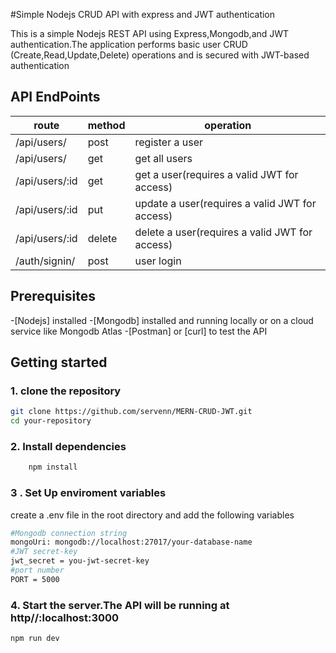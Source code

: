 #Simple Nodejs CRUD API with express and JWT authentication

This is a simple Nodejs REST API using Express,Mongodb,and JWT authentication.The application performs basic user  CRUD
(Create,Read,Update,Delete) operations and is secured with JWT-based authentication

## API EndPoints

| route | method | operation |
| ----------| -------|--------| 
| /api/users/ |post | register a user
| /api/users/|  get | get all users |
| /api/users/:id | get |get a user(requires a valid JWT for access) |
| /api/users/:id | put | update a user(requires a valid JWT for access)  |
| /api/users/:id | delete | delete a user(requires a valid JWT for access)  |
| /auth/signin/ | post | user login |

## Prerequisites
 -[Nodejs] installed
 -[Mongodb] installed and running locally or on a cloud service like Mongodb Atlas
 -[Postman] or [curl] to test the API

 ## Getting started

 ### 1. clone the repository 

 ```bash
 git clone https://github.com/servenn/MERN-CRUD-JWT.git
 cd your-repository
 ```

### 2.  Install dependencies
```bash
    npm install
```
### 3 . Set Up enviroment variables
create a .env file in the root directory and add the following variables
```bash
#Mongodb connection string
mongoUri: mongodb://localhost:27017/your-database-name
#JWT secret-key
jwt_secret = you-jwt-secret-key
#port number
PORT = 5000
```
### 4. Start the server.The API will be running at http//:localhost:3000

```bash
npm run dev
```